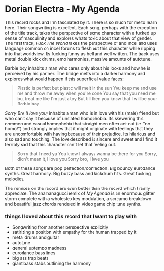 # Dorian Electra - My Agenda

This record rocks and I'm fascinated by it. There is so much for me to learn here. Their songwriting is excellent. Each song, perhaps with the exception of the title track, takes the perspective of some character with a fucked up sense of masculinity and explores whats toxic about that view of gender. The first track, *Fuck The World* takes the perspective of and incel and uses language common on incel forums to flesh out this character while ripping into that worldview. Its fucking funny as hell and well written. The track uses metal double kick drums, emo harmonies, massive amounts of autotune. 

Barbie boy inhabits a man who cares only about his looks and how he is perceived by his partner. The bridge melts into a darker harmony and explores what would happen if this superficial value fades: 
> Plastic is perfect but plastic will melt in the sun
> You keep me and use me and throw me away when you're done
> You say that you need me but treat me like I'm just a toy
> But till then you know that I will be your Barbie boy

*Sorry Bro (I love you)* inhabits a man who is in love with his (male) friend but who can't say it because of unstated homophobia. Its skewering this common and casual homophobia that straight men often act out (ie. "no homo!") and strongly implies that it might originate with feelings that they are uncomfortable with having because of their prejudice. Its hilarious and also sad and touching. The love described is sincere and sweet and I find it terribly sad that this character can't let that feeling out. 
> Sorry that I need ya
> You know I always wanna be there for you
> Sorry, didn't mean it, I love you
> Sorry bro, I love you

Both of these songs are pop perfection/confection. Big bouncy eurodance synths. Great harmony. Big buzzy bass and kickdrum hits. Great fucking melodies. 

The remixes on the record are even better than the record which I really appreciate. The anamanagucci remix of *My Agenda* is an enormous glitter storm complete with a wholestep key modulation, a screamo breakdown and beautiful jazz chords rendered in video game chip tune synths. 

### things I loved about this record that I want to play with

- Songwriting from another perspective explicitly
- satirizing a position with empathy for the human trapped by it
- metal drums and guitar
- autotune
- general uptempo madness 
- eurodance bass lines
- big ass trap beats
- giant bass stabs outlining the harmony
  

